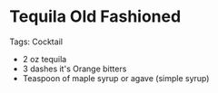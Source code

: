 # Tequila Old Fashioned

Tags: Cocktail

- 2 oz tequila
- 3 dashes it's Orange bitters
- Teaspoon of maple syrup or agave (simple syrup)